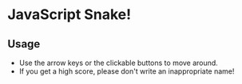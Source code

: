 # JavaScript Snake!

 ## Usage
 
 - Use the arrow keys or the clickable buttons to move around.
 - If you get a high score, please don't write an inappropriate name!
